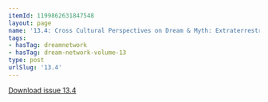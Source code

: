```yaml
---
itemId: 1199862631847548
layout: page
name: '13.4: Cross Cultural Perspectives on Dream & Myth: Extraterrestrial Dreams'
tags:
- hasTag: dreamnetwork
- hasTag: dream-network-volume-13
type: post
urlSlug: '13.4'
---
```

<a href="files/pdfs/Volume_13/13.4-Dream-Network_Volume-13_No-4.pdf" download="">Download issue 13.4</a>